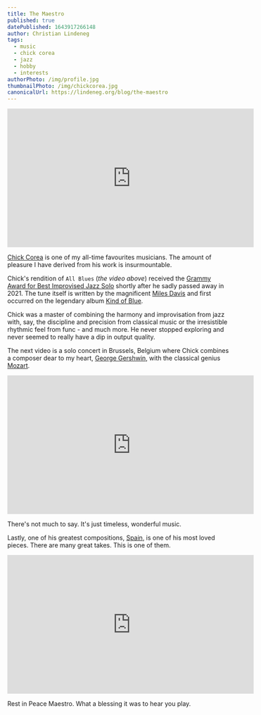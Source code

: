 ```yaml
---
title: The Maestro
published: true
datePublished: 1643917266148
author: Christian Lindeneg
tags:
  - music
  - chick corea
  - jazz
  - hobby
  - interests
authorPhoto: /img/profile.jpg
thumbnailPhoto: /img/chickcorea.jpg
canonicalUrl: https://lindeneg.org/blog/the-maestro
---
```


<div>
  <iframe width="560" height="315" src="https://www.youtube.com/embed/Hw-ycIp37o4" title="YouTube video player" frameborder="0" allow="accelerometer; autoplay; clipboard-write; encrypted-media; gyroscope; picture-in-picture" allowfullscreen></iframe>
</div>

<a href="https://en.wikipedia.org/wiki/Chick_Corea" target="_blank" rel="noreferrer">Chick Corea</a> is one of my all-time favourites musicians. The amount of pleasure I have derived from his work is insurmountable.

Chick's rendition of `All Blues` (_the video above_) received the <a href="https://en.wikipedia.org/wiki/Grammy_Award_for_Best_Improvised_Jazz_Solo" target="_blank" rel="noreferrer">Grammy Award for Best Improvised Jazz Solo</a> shortly after he sadly passed away in 2021. The tune itself is written by the magnificent <a href="https://en.wikipedia.org/wiki/Miles_Davis" target="_blank" rel="noreferrer">Miles Davis</a> and first occurred on the legendary album <a href="https://en.wikipedia.org/wiki/Kind_of_Blue" target="_blank" rel="noreferrer">Kind of Blue</a>.

Chick was a master of combining the harmony and improvisation from jazz with, say, the discipline and precision from classical music or the irresistible rhythmic feel from func - and much more. He never stopped exploring and never seemed to really have a dip in output quality.

The next video is a solo concert in Brussels, Belgium where Chick combines a composer dear to my heart, <a href="https://en.wikipedia.org/wiki/George_Gershwin" target="_blank" rel="noreferrer">George Gershwin</a>, with the classical genius <a href="https://en.wikipedia.org/wiki/Wolfgang_Amadeus_Mozart" target="_blank" rel="noreferrer">Mozart</a>.

<div>
  <iframe width="560" height="315" src="https://www.youtube.com/embed/s5QvrPo1YkE" title="YouTube video player" frameborder="0" allow="accelerometer; autoplay; clipboard-write; encrypted-media; gyroscope; picture-in-picture" allowfullscreen></iframe>
</div>

There's not much to say. It's just timeless, wonderful music.

Lastly, one of his greatest compositions, <a href="https://en.wikipedia.org/wiki/Spain_(instrumental)" target="_blank" rel="noreferrer">Spain</a>, is one of his most loved pieces. There are many great takes. This is one of them.

<div>
  <iframe width="560" height="315" src="https://www.youtube.com/embed/MXGWUppikhg" title="YouTube video player" frameborder="0" allow="accelerometer; autoplay; clipboard-write; encrypted-media; gyroscope; picture-in-picture" allowfullscreen></iframe>
</div>

Rest in Peace Maestro. What a blessing it was to hear you play.
